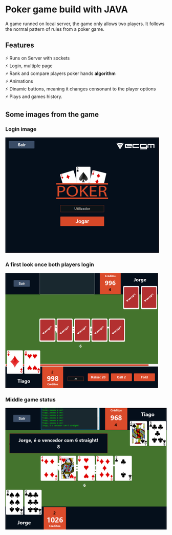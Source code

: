 # Poker game build with JAVA
A game runned on local server, the game only allows two players.
It follows the normal pattern of rules from a poker game.

## Features

⚡️ Runs on Server with sockets<br />
⚡️ Login, multiple page<br />
⚡️ Rank and compare players poker hands **algorithm** <br />
⚡️ Animations <br />
⚡️ Dinamic buttons, meaning it changes consonant to the player options<br />
⚡️ Plays and games history.

## Some images from the game 

### Login image<br/>
![Login](https://github.com/dariish/PokerFx/blob/main/images/Screenshot_4.png)
<br/>
### A first look once both players login<br/>
![firstLook](https://github.com/dariish/PokerFx/blob/main/images/Screenshot_1.png)
<br/>
### Middle game status<br/>
![SecondLook](https://github.com/dariish/PokerFx/blob/main/images/Screenshot_2.png)


